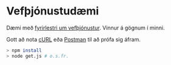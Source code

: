 # Vefþjónustudæmi

Dæmi með [fyrirlestri um vefþjónustur](../../06.1.ws.md). Vinnur á gögnum í minni.

Gott að nota [cURL](https://curl.haxx.se/) eða [Postman](https://www.getpostman.com/) til að prófa sig áfram.

```bash
> npm install
> node get.js # o.s.fr.
```
